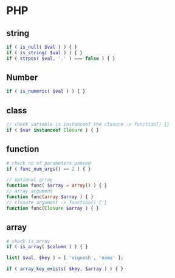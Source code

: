 # PHP

## string
```php
if ( is_null( $val ) ) { }
if ( is_string( $val ) ) { }
if ( strpos( $val, '.' ) === false ) { }
```

## Number
```php
if ( is_numeric( $val ) ) { }
```
## class
```php
// check variable is instanceof the closure -> function() {}
if ( $var instanceof Closure ) { }
```

## function
```php
# check no of parameters passed
if ( func_num_args() == 2 ) { }

// optional array
function func( $array = array() ) { }
// array argument
function func(array $array ) { }
// closure argument -> function() { }
function func(Closure $array ) { }
```

## array
```php
# check is_array
if ( is_array( $column ) ) { }

list( $val, $key ) = [ 'vignesh', 'name' ];

if ( array_key_exists( $key, $array ) ) { }
```

